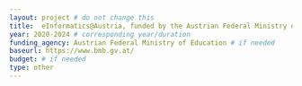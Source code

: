 ```yaml
---
layout: project # do not change this
title: 	eInformatics@Austria, funded by the Austrian Federal Ministry of Education, Science and Research	# title of the project
year: 2020-2024	# corresponding year/duration
funding_agency: Austrian Federal Ministry of Education # if needed
baseurl: https://www.bmb.gv.at/
budget: # if needed
type: other
---
```

